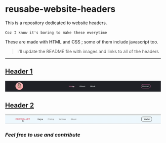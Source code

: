 # reusabe-website-headers

This is a repository dedicated to website headers.

`Coz I know it's boring to make these everytime`

These are made with HTML and CSS ; some of them include javascript too.



>I'll update the README file with images and links to all of the headers

---

## [Header 1](https://github.com/yashchittora/reusabe-website-headers/tree/main/Header%201)

<img class="logo" src="https://raw.githubusercontent.com/yashchittora/reusabe-website-headers/main/Header%201/Header%201.gif" alt="Header 1 Gif" >

<br>

## [Header 2](https://github.com/yashchittora/reusabe-website-headers/tree/main/Header%202)

<img class="logo" src="https://raw.githubusercontent.com/yashchittora/reusabe-website-headers/main/Header%202/Header%202.gif" alt="Header 2 Gif" >


### *Feel free to use and contribute*

